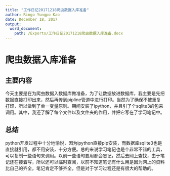```yaml
---
title: "工作日记20171218爬虫数据入库准备"
author: Ringo Yungpo Kao
date: December 18, 2017
output:
  word_document:
    path: /Exports/工作日记20171218爬虫数据入库准备.docx
---
```


# 爬虫数据入库准备
## 主要内容
今天主要是在为爬虫数据入数据库做准备，为了让数据放进数据库，我主要是先把数据直接打印出来，然后再传到pipline管道中进行打印。当然为了确保不被重复打印，所以做到了单一变量原则。期间安装了ipython，并且引了个sqlite3的包来调用。其中，我还了解了每个文件以及文件夹的作用，并把它写在了学习笔记中。

## 总结
python开发过程中十分地愉悦，因为ipython直接pip安装，而数据库sqlite3也是直接就引用，都不用安装，十分方便。总的来说学习笔记也是个非常不错的工具，可以复制一些语句来调用。以前一些语句要用都会忘记，然后去网上查找，由于笔记还在接着写，所以还可以临时查阅，以前不知道笔记有什么用是因为网上的资料比自己的齐全。笔记肯定不够齐全，但是对于学习过程还是有很大的帮助的。